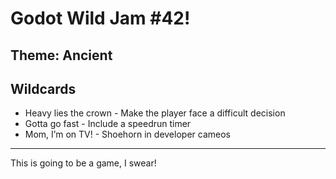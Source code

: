# Godot Wild Jam #42!

## Theme: Ancient
## Wildcards
- Heavy lies the crown - Make the player face a difficult decision
- Gotta go fast - Include a speedrun timer
- Mom, I’m on TV! - Shoehorn in developer cameos

---

This is going to be a game, I swear!